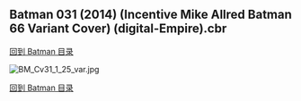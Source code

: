## Batman 031 (2014) (Incentive Mike Allred Batman 66 Variant Cover) (digital-Empire).cbr


[回到 Batman 目录](https://github.com/alicewish/markdown/blob/master/series/Batman.md)


![BM_Cv31_1_25_var.jpg](https://wx1.sinaimg.cn/large/6a9fdecagy1fq32ssl2eqj21hc2a1kjl.jpg)

[回到 Batman 目录](https://github.com/alicewish/markdown/blob/master/series/Batman.md)

